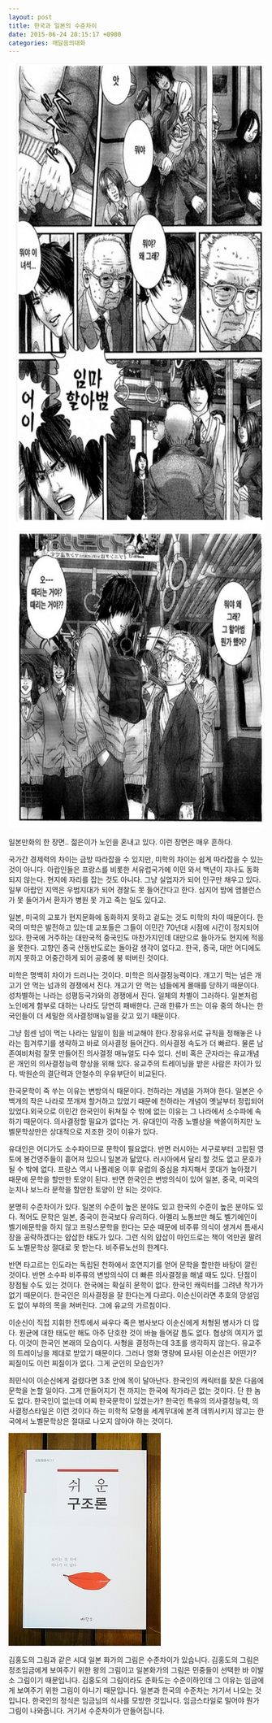 ```yaml
---
layout: post
title: 한국과 일본의 수준차이
date: 2015-06-24 20:15:17 +0900
categories: 깨달음의대화
---
```



<img src="files/attach/images/198/943/601/1.jpg" alt="1.jpg" width="609" height="1507" /> 

 일본만화의 한 장면.. 젊은이가 노인을 혼내고 있다. 이런 장면은 매우 흔하다.

  


   


국가간 경제력의 차이는 금방 따라잡을 수 있지만, 미학의 차이는 쉽게 따라잡을 수 있는 것이 아니다. 아랍인들은 프랑스를 비롯한 서유럽국가에 이민 와서 백년이 지나도 동화되지 않는다. 현지에 자리를 잡는 것도 아니다. 그냥 실업자가 되어 인구만 채우고 있다. 일부 아랍인 지역은 우범지대가 되어 경찰도 못 들어간다고 한다. 심지어 밤에 앰블런스가 못 들어가서 환자가 병원 못 가고 죽는 일도 있다고.

  


일본, 미국의 교포가 현지문화에 동화하지 못하고 겉도는 것도 미학의 차이 때문이다. 한국의 미학은 발전하고 있는데 교포들은 그들이 이민간 70년대 시점에 시간이 정지되어 있다. 한국에 거주하는 대만국적 중국인도 마찬가지인데 대만으로 들아가도 현지에 적응을 못한다. 고향인 중국 산동반도로는 돌아갈 생각이 없다고. 한국, 중국, 대만 어디에도 끼지 못하고 어중간하게 되어 공중에 붕 떠버린 것이다.

  


미학은 명백히 차이가 드러나는 것이다. 미학은 의사결정능력이다. 개고기 먹는 넘은 개고기 안 먹는 넘과의 경쟁에서 진다. 개고기 안 먹는 넘들에게 몰매를 당하기 때문이다.성차별하는 나라는 성평등국가와의 경쟁에서 진다. 일체의 차별이 그러하다. 일본처럼 노인에게 함부로 대하는 나라도 당연히 패배한다. 근래 한류가 뜨는 이유 중의 하나는 한국인들이 더 세밀한 의사결정매뉴얼을 갖고 있기 때문이다.

  


그냥 힘센 넘이 먹는 나라는 일일이 힘을 비교해야 한다.장유유서로 규칙을 정해놓은 나라는 힘겨루기를 생략하고 바로 의사결정 들어간다. 의사결정 속도가 더 빠르다. 물론 남존여비처럼 잘못 만들어진 의사결정 매뉴얼도 다수 있다. 선비 혹은 군자라는 유교개념은 개인의 의사결정능력 향상을 위해 있다. 유교주의 트레이닝을 받은 사람은 차이가 있다. 박원순의 결단력과 안철수의 우유부단이 비교된다.

  


한국문학이 죽 쑤는 이유는 변방의식 때문이다. 천하라는 개념을 가져야 한다. 일본은 수백개의 작은 나라로 쪼개져 할거하고 있었기 때문에 천하라는 개념이 옛날부터 정립되어 있었다.외국으로 이민간 한국인이 뒤쳐질 수 밖에 없는 이유는 그 나라에서 소수파에 속하기 때문이다. 의사결정할 필요가 없다는 거. 유대인이 각종 노벨상을 싹쓸이하지만 노벨문학상만은 상대적으로 저조한 것이 이유가 있다.

  


유대인은 어디가도 소수파이므로 문학이 필요없다. 반면 러시아는 서구로부터 고립된 영토에 봉건영주들이 흩어져 있으니 일본과 닮았다. 러시아에서 달리 할 것도 없고 문호가 될 수 밖에 없다. 프랑스 역시 나폴레옹 이후 유럽의 중심을 차지해서 콧대가 높아졌기 때문에 문학을 할만한 토양이 된다. 반면 한국인은 변방의식이 있어 일본, 중국, 미국의 눈치나 보느라 문학을 할만한 토양이 안 되는 것이다.

  


분명히 수준차이가 있다. 일본의 수준이 높은 분야도 있고 한국의 수준이 높은 분야도 있다. 적어도 문학은 일본, 중국이 한국보다 유리하다. 아멜리 노통브만 해도 벨기에인이 벨기에문학을 하지 않고 프랑스문학을 한다는 모순 때문에 비주류 의식이 생겨서 틈새시장을 공략하겠다는 얍삽한 태도가 있다. 그런 식의 얍삽이 마인드로는 책이 억만권 팔려도 노벨문학상 절대로 못 받는다. 비주류노선의 한계다.

  


반면 타고르는 인도라는 독립된 천하에서 호연지기를 얻어 문학을 할만한 바탕이 깔린 것이다. 반면 소수파 비주류의 변방의식이 더 빠른 의사결정을 해낼 때도 있다. 단점이 장점될 수도 있는 것이다. 한국에는 확실히 문학이 없다. 한국인 캐릭터를 그려낸 작가가 없기 때문이다. 한국인은 의사결정을 잘 한다는게 다르다. 이순신이라면 추호의 망설임도 없이 부하의 목을 쳐버린다. 그에 유교의 가르침이다.

  


이순신이 직접 지휘한 전투에서 싸우다 죽은 병사보다 이순신에게 처형된 병사가 더 많다. 원균에 대한 태도만 해도 아주 단호한 것이 바늘 들어갈 틈도 없다. 협상의 여지가 없다. 이것이 한국인 본래의 모습이다. 사형을 결정하는데 3초를 생각하지 않는다. 유교주의 트레이닝을 제대로 받았기 때문이다. 그러나 영화 명량에 묘사된 이순신은 어떤가? 찌질이도 이런 찌질이가 없다. 그게 군인의 모습인가?

  


최민식이 이순신에게 걸렸다면 3초 안에 목이 달아난다. 한국인의 캐릭터를 찾은 다음에 문학을 논할 일이다. 그게 만들어지기 전 까지는 한국에 작가라곤 없는 것이다. 단 한 놈도 없다. 한국인이 없는데 어찌 한국문학이 있겠는가? 한국인 특유의 의사결정능력, 의사결정스타일은 이런 것이다 하는 미학적 모형을 세계무대에 본격 데뷔시키지 않고는 한국에서 노벨문학상은 절대로 나오지 않아야 하는 것이다.

  


  



<img src="files/attach/images/198/943/601/DSC01488.JPG" alt="DSC01488.JPG" width="300" height="419" />   


  


김홍도의 그림과 같은 시대 일본 화가의 그림은 수준차이가 있습니다. 김홍도의 그림은 정조임금에게 보여주기 위한 왕의 그림이고 일본화가의 그림은 민중들이 선택한 바 이발소 그림이기 때문입니다. 김홍도의 그림이라도 춘화도는 수준이하인데 그 이유는 임금에게 보여주기 위한 그림이 아니기 때문입니다. 일본과 한국의 수준차는 거기서 나오는 것입니다. 한국인의 정식은 임금님의 식사를 모방한 것입니다. 임금스타일로 밀어야 뭔가 그림이 나와줍니다. 거기서 수준차이가 만들어집니다.
